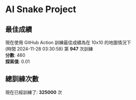 
# AI Snake Project

## **最佳成績**
現在使用 GitHub Action 訓練最佳成績為在 10x10 的地圖情況下  
(時間 2024-11-28 03:30:58) 第 **947** 次訓練  
**分數**: 460  
**探索值**: 0.01

## 總訓練次數
現在已經訓練了: **325000** 次

